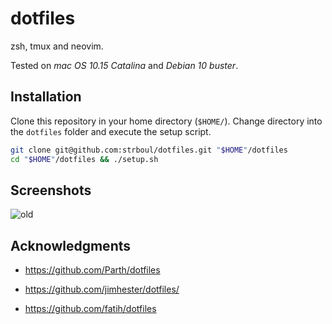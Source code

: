 # dotfiles

zsh, tmux and neovim.

Tested on *mac OS 10.15 Catalina* and *Debian 10 buster*.

## Installation

Clone this repository in your home directory (`$HOME/`). Change
directory into the `dotfiles` folder and execute the setup script.

```bash
git clone git@github.com:strboul/dotfiles.git "$HOME"/dotfiles
cd "$HOME"/dotfiles && ./setup.sh
```

## Screenshots

![old](https://user-images.githubusercontent.com/25015317/85949176-8f8d9200-b955-11ea-98c9-ff3d635df2f2.png)

## Acknowledgments

+ https://github.com/Parth/dotfiles

+ https://github.com/jimhester/dotfiles/

+ https://github.com/fatih/dotfiles
